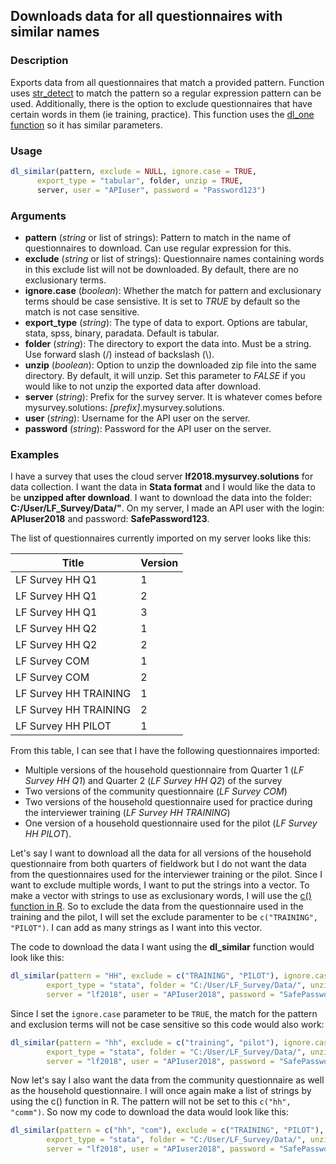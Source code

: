 ## Downloads data for all questionnaires with similar names

### Description
Exports data from all questionnaires that match a provided pattern. Function uses [str_detect](https://www.rdocumentation.org/packages/stringr/versions/1.3.1/topics/str_detect) to match the pattern so a regular expression pattern can be used. Additionally, there is the option to exclude questionnaires that have certain words in them (ie training, practice). This function uses the [dl_one function](dl_one.md) so it has similar parameters. 

### Usage
```R
dl_similar(pattern, exclude = NULL, ignore.case = TRUE, 
      export_type = "tabular", folder, unzip = TRUE, 
      server, user = "APIuser", password = "Password123")
```

### Arguments
* **pattern** (*string* or list of strings): Pattern to match in the name of questionnaires to download. Can use regular expression for this.
* **exclude** (*string* or list of strings): Questionnaire names containing words in this exclude list will not be downloaded. By default, there are no exclusionary terms.
* **ignore.case** (*boolean*): Whether the match for pattern and exclusionary terms should be case sensistive. It is set to *TRUE* by default so the match is not case sensitive.
* **export_type** (*string*): The type of data to export. Options are tabular, stata, spss, binary, paradata. Default is tabular.
* **folder** (*string*): The directory to export the data into. Must be a string. Use forward slash (/) instead of backslash (\\).
* **unzip** (*boolean*):  Option to unzip the downloaded zip file into the same directory. By default, it will unzip. Set this parameter to *FALSE* if you would like to not unzip the exported data after download.
* **server** (*string*): Prefix for the survey server. It is whatever comes before mysurvey.solutions: *[prefix]*.mysurvey.solutions.
* **user** (*string*): Username for the API user on the server.
* **password** (*string*): Password for the API user on the server.


### Examples
I have a survey that uses the cloud server **lf2018.mysurvey.solutions** for data collection. I want the data in **Stata format** and I would like the data to be **unzipped after download**. I want to download the data into the folder: **C:/User/LF_Survey/Data/"**. On my server, I made an API user with the login: **APIuser2018** and password: **SafePassword123**. 

The list of questionnaires currently imported on my server looks like this:

| Title        | Version      |
| ------------- |-------------|
| LF Survey HH Q1    | 1 |
| LF Survey HH Q1    | 2 |
| LF Survey HH Q1    | 3 |
| LF Survey HH Q2    | 1 |
| LF Survey HH Q2    | 2 |
| LF Survey COM      | 1 |
| LF Survey COM      | 2 |
| LF Survey HH TRAINING      | 1 |
| LF Survey HH TRAINING     | 2 |
| LF Survey HH PILOT     | 1 |

From this table, I can see that I have the following questionnaires imported: 
* Multiple versions of the household questionnaire from Quarter 1 (*LF Survey HH Q1*) and Quarter 2 (*LF Survey HH Q2*) of the survey
* Two versions of the community questionnaire (*LF Survey COM*)
* Two versions of the household questionnaire used for practice during the interviewer training (*LF Survey HH TRAINING*)
* One version of a household questionnaire used for the pilot (*LF Survey HH PILOT*).

Let's say I want to download all the data for all versions of the household questionnaire from both quarters of fieldwork but I do not want the data from the questionnaires used for the interviewer training or the pilot. Since I want to exclude multiple words, I want to put the strings into a vector. To make a vector with strings to use as exclusionary words, I will use the [c() function in R](http://www.r-tutor.com/r-introduction/vector). So to exclude the data from the questionnaire used in the training and the pilot, I will set the exclude paramenter to be `c("TRAINING", "PILOT")`. I can add as many strings as I want into this vector. 

The code to download the data I want using the **dl_similar** function would look like this:

```R
dl_similar(pattern = "HH", exclude = c("TRAINING", "PILOT"), ignore.case = TRUE, 
        export_type = "stata", folder = "C:/User/LF_Survey/Data/", unzip = TRUE, 
        server = "lf2018", user = "APIuser2018", password = "SafePassword123")
```

Since I set the `ignore.case` parameter to be `TRUE`, the match for the pattern and exclusion terms will not be case sensitive so this code would also work:

```R
dl_similar(pattern = "hh", exclude = c("training", "pilot"), ignore.case = TRUE, 
        export_type = "stata", folder = "C:/User/LF_Survey/Data/", unzip = TRUE, 
        server = "lf2018", user = "APIuser2018", password = "SafePassword123")
```

Now let's say I also want the data from the community questionnaire as well as the household questionnaire. I will once again make a list of strings by using the c() function in R. The pattern will not be set to this `c("hh", "comm")`. So now my code to download the data would look like this:
```R
dl_similar(pattern = c("hh", "com"), exclude = c("TRAINING", "PILOT"), ignore.case = TRUE, 
        export_type = "stata", folder = "C:/User/LF_Survey/Data/", unzip = TRUE, 
        server = "lf2018", user = "APIuser2018", password = "SafePassword123")
```
